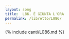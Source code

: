 ```yaml
---
layout: song
title:  L86. È GIUNTA L'ORA
permalink: /libretto/L086/
---
```

{% include canti/L086.md %}   